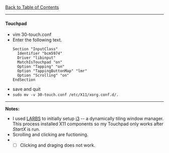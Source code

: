 [Back to Table of Contents](../README.md)
***

#### Touchpad
* vim 30-touch.conf
* Enter the following text.
  ```
  Section "InputClass"
    Identifier "bcm5974"
    Driver "libinput"
    MatchIsTouchpad "on"
    Option "Tapping" "on"
    Option "TappingButtonMap" "lmr"
    Option "Scrolling" "on"
  EndSection
  ```
* save and quit
* `sudo mv -v 30-touch.conf /etc/X11/xorg.conf.d/.`

---
__Notes:__ 
* I used [LARBS](larbs) to initially setup
  [i3](https://wiki.archilinux.org/index.php/I3) -- a dynamically tiling window
  manager.  This process installed X11 components so my Touchpad only works
  after _StartX_ is run.
* Scrolling and clicking are fuctioning.
* - [ ] Clicking and draging does not work. 
